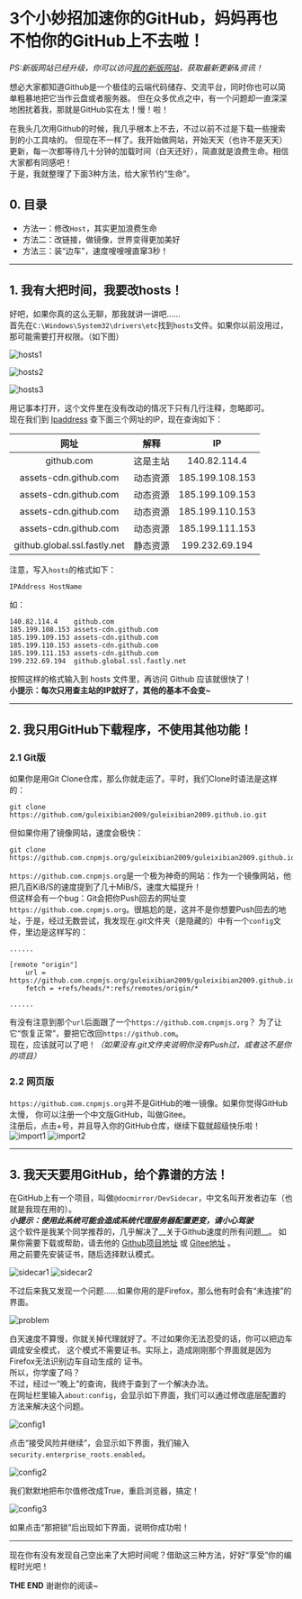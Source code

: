 # 3个小妙招加速你的GitHub，妈妈再也不怕你的GitHub上不去啦！
 *PS:新版网站已经升级，你可以访问[我的新版网站](https://guleixibian2009.github.io/)，获取最新更新&资讯！*

想必大家都知道Github是一个极佳的云端代码储存、交流平台，同时你也可以简单粗暴地把它当作云盘或者服务器。
但在众多优点之中，有一个问题却一直深深地困扰着我，那就是GitHub实在太！慢！啦！  

在我头几次用Github的时候，我几乎根本上不去，不过以前不过是下载一些搜索到的小工具啥的。
但现在不一样了。我开始做网站，开始天天（也许不是天天）更新，每一次都等待几十分钟的加载时间（白天还好），简直就是浪费生命。相信大家都有同感吧！  
于是，我就整理了下面3种方法，给大家节约“生命”。


## 0. 目录

- 方法一：修改`Host`，其实更加浪费生命  
- 方法二：改链接，做镜像，世界变得更加美好  
- 方法三：装“边车”，速度嗖嗖嗖直窜3秒！  

___

## 1. 我有大把时间，我要改hosts！

好吧，如果你真的这么无聊，那我就讲一讲吧......  
首先在`C:\Windows\System32\drivers\etc`找到`hosts`文件。如果你以前没用过，那可能需要打开权限。（如下图）

![hosts1](https://z3.ax1x.com/2021/08/15/fcKoNV.png)

![hosts2](https://z3.ax1x.com/2021/08/15/fcKLjJ.png)

![hosts3](https://z3.ax1x.com/2021/08/15/fcKXu9.png)

用记事本打开，这个文件里在没有改动的情况下只有几行注释，忽略即可。  
现在我们到 [Ipaddress](https://www.ipaddress.com) 查下面三个网址的IP，现在查询如下：

|             网址             |   解释   |       IP        |
| :--------------------------: | :------: | :-------------: |
|          github.com          | 这是主站 |  140.82.114.4   |
|    assets-cdn.github.com     | 动态资源 | 185.199.108.153 |
|    assets-cdn.github.com     | 动态资源 | 185.199.109.153 |
|    assets-cdn.github.com     | 动态资源 | 185.199.110.153 |
|    assets-cdn.github.com     | 动态资源 | 185.199.111.153 |
| github.global.ssl.fastly.net | 静态资源 | 199.232.69.194  |

注意，写入`hosts`的格式如下：

```hosts
IPAddress HostName
```

如：

```hosts
140.82.114.4    github.com  
185.199.108.153 assets-cdn.github.com  
185.199.109.153 assets-cdn.github.com  
185.199.110.153 assets-cdn.github.com  
185.199.111.153 assets-cdn.github.com
199.232.69.194  github.global.ssl.fastly.net
```

按照这样的格式输入到 hosts 文件里，再访问 Github 应该就很快了！  
**小提示：每次只用查主站的IP就好了，其他的基本不会变\~**  

___

## 2. 我只用GitHub下载程序，不使用其他功能！

### 2.1 Git版

如果你是用Git Clone仓库，那么你就走运了。平时，我们Clone时语法是这样的：

```git
git clone https://github.com/guleixibian2009/guleixibian2009.github.io.git
```

但如果你用了镜像网站，速度会极快：

```git
git clone https://github.com.cnpmjs.org/guleixibian2009/guleixibian2009.github.io.git
```

`https://github.com.cnpmjs.org`是一个极为神奇的网站：作为一个镜像网站，他把几百KiB/S的速度提到了几十MiB/S，速度大幅提升！  
但这样会有一个bug：Git会把你Push回去的网址变`https://github.com.cnpmjs.org`。很尴尬的是，这并不是你想要Push回去的地址，于是，经过无数尝试，我发现在.git文件夹（是隐藏的）中有一个`config`文件，里边是这样写的：

```
......

[remote "origin"]
    url = https://github.com.cnpmjs.org/guleixibian2009/guleixibian2009.github.io.git
    fetch = +refs/heads/*:refs/remotes/origin/*

......
```

有没有注意到那个`url`后面跟了一个`https://github.com.cnpmjs.org`？
为了让它“恢复正常”，要把它改回`https://github.com`。  
现在，应该就可以了吧！_（如果没有.git文件夹说明你没有Push过，或者这不是你的项目）_

### 2.2 网页版

`https://github.com.cnpmjs.org`并不是GitHub的唯一镜像。如果你觉得GitHub太慢，
你可以注册一个中文版GitHub，叫做Gitee。  
注册后，点击+号，并且导入你的GitHub仓库，继续下载就超级快乐啦！
![import1](https://z3.ax1x.com/2021/08/15/fcKjBR.png)
![import2](https://z3.ax1x.com/2021/08/15/fcKvH1.png)

___

## 3. 我天天要用GitHub，给个靠谱的方法！

在GitHub上有一个项目，叫做`@docmirror/DevSidecar`，中文名叫开发者边车（也就是我现在用的）。  
**_小提示：使用此系统可能会造成系统代理服务器配置更变，请小心驾驶_**  
这个软件是我某个同学推荐的，几乎解决了__关于Github速度的所有问题__。
如果你需要下载或帮助，请去他的 [Github项目地址](https://github.com/docmirror/dev-sidecar) 
或 [Gitee地址](https://gitee.com/docmirror/dev-sidecar) 。  
用之前要先安装证书，随后选择默认模式。

![sidecar1](https://z3.ax1x.com/2021/08/15/fcMSN6.png)
![sidecar2](https://z3.ax1x.com/2021/08/15/fcMp4K.png)

不过后来我又发现一个问题......如果你用的是Firefox，那么他有时会有“未连接”的界面。

![problem](https://z3.ax1x.com/2021/08/15/fcKzAx.png)  

白天速度不算慢，你就关掉代理就好了。不过如果你无法忍受的话，你可以把边车调成安全模式，
这个模式不需要证书。实际上，造成刚刚那个界面就是因为Firefox无法识别边车自动生成的
证书。  
所以，你学废了吗？  
不过，经过一“晚上”的查询，我终于查到了一个解决办法。  
在网址栏里输入`about:config`，会显示如下界面，我们可以通过修改底层配置的方法来解决这个问题。

![config1](https://z3.ax1x.com/2021/08/15/fcKH9U.png)

点击“接受风险并继续”，会显示如下界面，我们输入`security.enterprise_roots.enabled`。

![config2](https://z3.ax1x.com/2021/08/15/fcKThT.png)

我们默默地把布尔值修改成True，重启浏览器，搞定！

![config3](https://z3.ax1x.com/2021/08/15/fcKqc4.png)

如果点击“那把锁”后出现如下界面，说明你成功啦！

___

现在你有没有发现自己空出来了大把时间呢？借助这三种方法，好好“享受”你的编程时光吧！

__THE END__ 谢谢你的阅读~